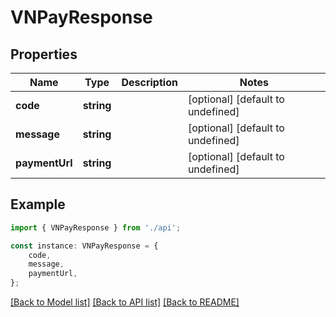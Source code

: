 # VNPayResponse


## Properties

Name | Type | Description | Notes
------------ | ------------- | ------------- | -------------
**code** | **string** |  | [optional] [default to undefined]
**message** | **string** |  | [optional] [default to undefined]
**paymentUrl** | **string** |  | [optional] [default to undefined]

## Example

```typescript
import { VNPayResponse } from './api';

const instance: VNPayResponse = {
    code,
    message,
    paymentUrl,
};
```

[[Back to Model list]](../README.md#documentation-for-models) [[Back to API list]](../README.md#documentation-for-api-endpoints) [[Back to README]](../README.md)
